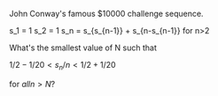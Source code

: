 John Conway's famous $10000 challenge sequence.

s_1 = 1
s_2 = 1
s_n = s_{s_{n-1}} + s_{n-s_{n-1}} for n>2

What's the smallest value of N such that

$1/2 - 1/20 < s_n/n < 1/2 + 1/20$

for $all n > N$?

